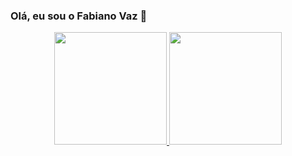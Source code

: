 ### Olá, eu sou o Fabiano Vaz 👋


<div align="center">
  <a href="https://github.com/Fabiano-Vaz">
  <img height="180em" src="https://github-readme-stats.vercel.app/api?username=fabiano-vaz&show_icons=true&theme=dark&include_all_commits=true&count_private=true"/>
  <img height="180em" src="https://github-readme-stats.vercel.app/api/top-langs/?username=fabiano-vaz&layout=compact&langs_count=7&theme=dark"/>
</div>
  

